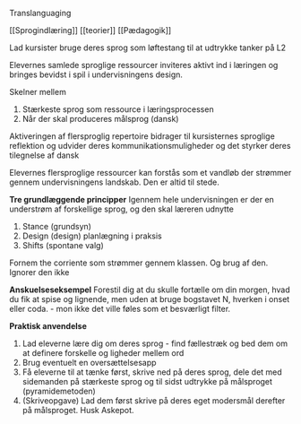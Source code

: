 Translanguaging

[[Sprogindlæring]]
[[teorier]]
[[Pædagogik]]

Lad kursister bruge deres sprog som løftestang til at udtrykke tanker på L2

Elevernes samlede sproglige ressourcer inviteres aktivt  ind i læringen og bringes bevidst i spil i undervisningens design.

Skelner mellem
1. Stærkeste sprog som ressource i læringsprocessen
2. Når der skal produceres målsprog (dansk)

Aktiveringen af flersproglig repertoire bidrager til kursisternes sproglige reflektion og udvider deres kommunikationsmuligheder og det styrker deres tilegnelse af dansk 

Elevernes flersproglige ressourcer kan forstås som et vandløb der strømmer gennem undervisningens landskab. Den er altid til stede.

**Tre grundlæggende principper**
Igennem hele undervisningen er der en understrøm af forskellige sprog, og den skal læreren udnytte
1. Stance (grundsyn)
2. Design (design) planlægning i praksis
3. Shifts (spontane valg)


Fornem the corriente som strømmer gennem klassen. Og brug af den. Ignorer den ikke 

**Anskuelseseksempel** 
Forestil dig at du skulle fortælle om din morgen, hvad du fik at spise og lignende, men uden at bruge bogstavet N, hverken i onset eller coda. - mon ikke det ville føles som et besværligt filter.


**Praktisk anvendelse** 
1. Lad eleverne lære dig om deres sprog - find fællestræk og bed dem om at definere forskelle og ligheder mellem ord 
2. Brug eventuelt en oversættelsesapp
3. Få eleverne til at tænke først, skrive ned på deres sprog, dele det med sidemanden på stærkeste sprog og til sidst udtrykke på målsproget (pyramidemetoden)
4. (Skriveopgave) Lad dem først skrive på deres eget modersmål derefter på målsproget. Husk Askepot.





